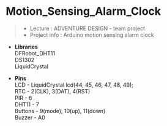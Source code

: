# Motion_Sensing_Alarm_Clock

> - Lecture : ADVENTURE DESIGN - team project  
> - Project info : Arduino motion sensing alarm clock

- **Libraries**  
DFRobot_DHT11  
DS1302  
LiquidCrystal  

- **Pins**  
LCD - LiquidCrystal lcd(44, 45, 46, 47, 48, 49);  
RTC - 2(CLK), 3(DAT), 4(RST)  
PIR - 6  
DHT11 - 7  
Buttons - 9(mode), 10(up), 11(down)  
Buzzer - A0
